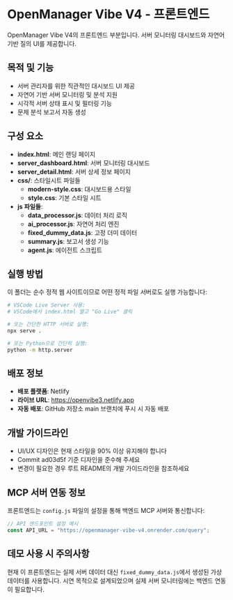 # OpenManager Vibe V4 - 프론트엔드

OpenManager Vibe V4의 프론트엔드 부분입니다. 서버 모니터링 대시보드와 자연어 기반 질의 UI를 제공합니다.

## 목적 및 기능

- 서버 관리자를 위한 직관적인 대시보드 UI 제공
- 자연어 기반 서버 모니터링 및 분석 지원
- 시각적 서버 상태 표시 및 필터링 기능
- 문제 분석 보고서 자동 생성

## 구성 요소

- **index.html**: 메인 랜딩 페이지
- **server_dashboard.html**: 서버 모니터링 대시보드
- **server_detail.html**: 서버 상세 정보 페이지
- **css/**: 스타일시트 파일들
  - **modern-style.css**: 대시보드용 스타일
  - **style.css**: 기본 스타일 시트
- **js 파일들**:
  - **data_processor.js**: 데이터 처리 로직
  - **ai_processor.js**: 자연어 처리 엔진
  - **fixed_dummy_data.js**: 고정 더미 데이터
  - **summary.js**: 보고서 생성 기능
  - **agent.js**: 에이전트 스크립트

## 실행 방법

이 폴더는 순수 정적 웹 사이트이므로 어떤 정적 파일 서버로도 실행 가능합니다:

```bash
# VSCode Live Server 사용:
# VSCode에서 index.html 열고 "Go Live" 클릭

# 또는 간단한 HTTP 서버로 실행:
npx serve .

# 또는 Python으로 간단히 실행:
python -m http.server
```

## 배포 정보

- **배포 플랫폼**: Netlify
- **라이브 URL**: https://openvibe3.netlify.app
- **자동 배포**: GitHub 저장소 main 브랜치에 푸시 시 자동 배포

## 개발 가이드라인

- UI/UX 디자인은 현재 스타일을 90% 이상 유지해야 합니다
- Commit ad03d5f 기준 디자인을 준수해 주세요
- 변경이 필요한 경우 루트 README의 개발 가이드라인을 참조하세요

## MCP 서버 연동 정보

프론트엔드는 `config.js` 파일의 설정을 통해 백엔드 MCP 서버와 통신합니다:

```javascript
// API 엔드포인트 설정 예시
const API_URL = "https://openmanager-vibe-v4.onrender.com/query";
```

## 데모 사용 시 주의사항

현재 이 프론트엔드는 실제 서버 데이터 대신 `fixed_dummy_data.js`에서 생성된 가상 데이터를 사용합니다. 시연 목적으로 설계되었으며 실제 서버 모니터링에는 백엔드 연동이 필요합니다. 